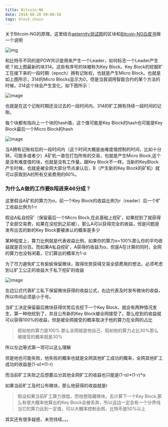 ```yaml
---
title: Bitcoin-NG
date: 2018-08-28 09:00:58
tags: block chain
---
```




关于Bitcoin-NG的原理，这里结合[aeternity测试网](https://explorer.aepps.com/#/)的区块和[Bitcoin-NG白皮书](https://www.usenix.org/system/files/conference/nsdi16/nsdi16-paper-eyal.pdf)做一个说明

![img](http://wx2.sinaimg.cn/large/c1b251b3gy1fup90bt9f8j20x80f4gq6.jpg)

和比特币不同的是POW共识是用来产生一个Leader，如何标志一个Leader产生呢？如上图最新的块314。这些有序号的块被称为Key Block。Key Block的挖掘旷工在接下来的一段时期（epoch）拥有记账权，也就是产生Micro Block。也就是如上图所示，314的Micro Blocks显示为0，但是当我调用智能合约的某个方法的时候，314这个块会产生变化，如下图所示：

![image](http://ws1.sinaimg.cn/large/c1b251b3gy1fup93nei6oj20vi0eiaek.jpg)



也就是在这个记账时期还没过去的一段时间内，314的旷工拥有持续一段时间的记账。

每个块都有指向上一个块的hash值，这个值可能是Key Block的hash也可能是Key Block最后一个Micro Block的hash



![image](http://wx1.sinaimg.cn/large/c1b251b3gy1fup8u30bfhj20ct056aah.jpg)



当A拥有记账权后的一段时间内（这个时间大概是由难度值控制的时间，比如十分钟，可能多或者少）A矿机一直在打包所有的交易，也就是产生Micro Block,这个是没有难度值的块，也就是没有工作量。跟Key Block不一样。当新的KeyBlock产生时候，也就是被全网大部分节点承认后，B（产生新的Key Block的矿机）就可以获取到A的所有交易费用的60%。

### 为什么A做的工作要B闯进来46分成？

这里假设A矿机的算力为α，前一个Key Block的收益比例为r（reader）后一个旷工收益比例为1-r



假设A私自挖矿（保留最后一个Micro Block,在此基础上挖矿，如果挖到了就获得了全部交易费，如果在没挖到之前被），那么A可以获得完全的收益，但是问题是发布出去的新的Key Block要被承认的概率是多少

某种程度上，算力比例就是代表收益比例，如果你的算力α=100%那么你的平均收益就是百分百。而如果A私自挖矿，A获得的收益为α，但是A在计算的同时，全网的算力也没有闲着，它们算出的概率为1-α

为了尽力避免旷工有偷偷保留微块，取得优势获得交易全部费用的想法，必须考虑到让旷工公正的收益大于私下挖矿的收益

![image](http://ws2.sinaimg.cn/large/c1b251b3gy1fvh0epaq6nj20dr02ot8t.jpg)

左边公式代表旷工私下保留微块获得的收益公式，右边代表及时发布微块的收益，所以中间必须是小于号。

当旷工决定保留最后微块获得优势后去挖下一个Key Block，就会有两种情况发生，第一种他挖到了，并且公布新的Key Block被全网接受了。那么挖到的收益就可以获得100%的收益，但是被全网接受的概率取决于他的算力在全网的占比

> 假如他的算力是100% 那么全网就是他自己，假如他的算力占比30%那么被接受的概率就是30%

所以左边等式第一项可以这么理解

但是他也可能失败，他失败的概率也就是全网其他旷工成功的概率，全网其他旷工成功的收益是(1-α)*(1-r)

而当前旷工失败之后想要瓜分其他全网旷工的收益也只能是(1-α)*(1-r)*α

如果当前旷工及时公布微块，那么他获得的收益就是r

> 假设如果当前旷工算力很低，而他想隐藏微块，去计算下一个Key Block,那么有很大概率他算出的Key Block会被丢弃，所以这边一定会有一个分界线当它的算力达到一定值，可以大概率控制全网，比特币是50%以上



其实还有很多疑惑，未完待续。。。






















